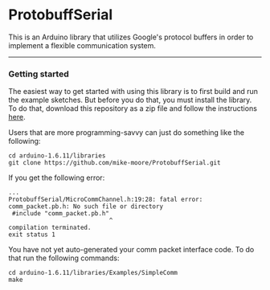 # ProtobuffSerial
This is an Arduino library that utilizes Google's protocol buffers in order to implement a flexible communication system.

---
### Getting started
The easiest way to get started with using this library is to first build and run the example sketches. But before you do that,
you must install the library. To do that, download this repository as a zip file and follow the instructions [here](https://www.arduino.cc/en/Guide/Libraries#toc4).

Users that are more programming-savvy can just do something like the following:

```
cd arduino-1.6.11/libraries
git clone https://github.com/mike-moore/ProtobuffSerial.git
```




If you get the following error:

```
...
ProtobuffSerial/MicroCommChannel.h:19:28: fatal error: comm_packet.pb.h: No such file or directory
 #include "comm_packet.pb.h"
                            ^
compilation terminated.
exit status 1
```

You have not yet auto-generated your comm packet interface code. To do that run the following commands:
```
cd arduino-1.6.11/libraries/Examples/SimpleComm
make
```
